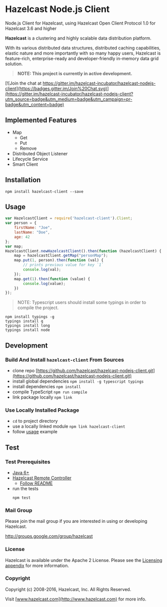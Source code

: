 # Hazelcast Node.js Client
Node.js Client for Hazelcast, using Hazelcast Open Client Protocol 1.0 for Hazelcast 3.6 and higher

**Hazelcast** is a clustering and highly scalable data distribution platform.

With its various distributed data structures, distributed caching capabilities, elastic nature and more importantly with so many happy users, Hazelcast is feature-rich, enterprise-ready and developer-friendly in-memory data grid solution.

> **NOTE: This project is currently in active development.**

[![Join the chat at https://gitter.im/hazelcast-incubator/hazelcast-nodejs-client](https://badges.gitter.im/Join%20Chat.svg)](https://gitter.im/hazelcast-incubator/hazelcast-nodejs-client?utm_source=badge&utm_medium=badge&utm_campaign=pr-badge&utm_content=badge)

## Implemented Features
* Map
    * Get
    * Put
    * Remove
* Distributed Object Listener
* Lifecycle Service
* Smart Client

## Installation
```
npm install hazelcast-client --save
```

## Usage
```javascript
var HazelcastClient = require('hazelcast-client').Client;
var person = {
    firstName: "Joe",
    lastName: "Doe",
    age: 42
};
var map;
HazelcastClient.newHazelcastClient().then(function (hazelcastClient) {
    map = hazelcastClient.getMap("personMap");
    map.put(1, person).then(function (val) {
        // prints previous value for key `1`
        console.log(val);
    });
    map.get(1).then(function (value) {
        console.log(value);
    })
});
```
> NOTE: Typescript users should install some typings in order to compile the project.
```
npm install typings -g
typings install q
typings install long
typings install node
```

## Development

### Build And Install `hazelcast-client` From Sources
- clone repo [https://github.com/hazelcast/hazelcast-nodejs-client.git](https://github.com/hazelcast/hazelcast-nodejs-client.git)
- install global dependencies `npm install -g typescript typings`
- install dependencies `npm install`
- compile TypeScript `npm run compile`
- link package locally `npm link`

### Use Locally Installed Package
- `cd` to project directory
- use a locally linked module `npm link hazelcast-client`
- follow [usage](#Usage) example

## Test

### Test Prerequisites

* [Java 6+](http://www.oracle.com/technetwork/java/javase/downloads/server-jre8-downloads-2133154.html)
* [Hazelcast Remote Controller](https://github.com/hazelcast/hazelcast-remote-controller)
    * [Follow README](https://github.com/hazelcast/hazelcast-remote-controller/blob/master/nodejs-controller/README.md)
* run the tests
    ```
    npm test
    ```

### Mail Group

Please join the mail group if you are interested in using or developing Hazelcast.

http://groups.google.com/group/hazelcast

### License

Hazelcast is available under the Apache 2 License. Please see the [Licensing appendix](http://docs.hazelcast.org/docs/latest/manual/html-single/hazelcast-documentation.html#license-questions) for more information.

### Copyright

Copyright (c) 2008-2016, Hazelcast, Inc. All Rights Reserved.

Visit [www.hazelcast.com](http://www.hazelcast.com) for more info.
